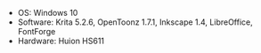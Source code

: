 - OS: Windows 10
- Software: Krita 5.2.6, OpenToonz 1.7.1, Inkscape 1.4, LibreOffice, FontForge
- Hardware: Huion HS611

<!--
**micheliaHEART/micheliaHEART** is a ✨ _special_ ✨ repository because its `README.md` (this file) appears on your GitHub profile.

Here are some ideas to get you started:

- 🔭 I’m currently working on ...
- 🌱 I’m currently learning ...
- 👯 I’m looking to collaborate on ...
- 🤔 I’m looking for help with ...
- 💬 Ask me about ...
- 📫 How to reach me: ...
- 😄 Pronouns: ...
- ⚡ Fun fact: ...
-->
